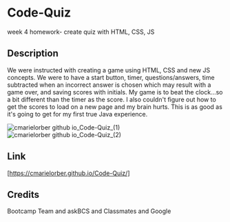 # Code-Quiz
week 4 homework- create quiz with HTML, CSS, JS


## Description

We were instructed with creating a game using HTML, CSS and new JS concepts. We were to have a start button, timer, questions/answers, time subtracted when an incorrect answer is chosen which may result with a game over, and saving scores with initials. My game is to beat the clock...so a bit different than the timer as the score. I also couldn't figure out how to get the scores to load on a new page and my brain hurts. This is as good as it's going to get for my first true Java experience. 


![cmarielorber github io_Code-Quiz_(1)](https://user-images.githubusercontent.com/109984761/197048667-b6a692de-b724-4462-becb-a9372f8837bb.png)
![cmarielorber github io_Code-Quiz_(2)](https://user-images.githubusercontent.com/109984761/197048717-bc0b81f8-3920-449e-88bc-33d8c24a33bd.png)


## Link

[https://cmarielorber.github.io/Code-Quiz/]

## Credits

Bootcamp Team and askBCS and Classmates and Google
